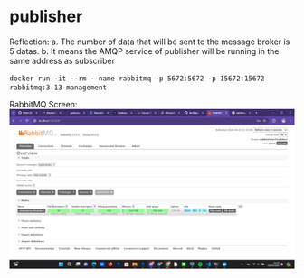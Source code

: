 # publisher

Reflection:
    a. The number of data that will be sent to the message broker is 5 datas.
    b. It means the AMQP service of publisher will be running in the same address as subscriber

    docker run -it --rm --name rabbitmq -p 5672:5672 -p 15672:15672 rabbitmq:3.13-management

RabbitMQ Screen:
![alt text](image.png)

